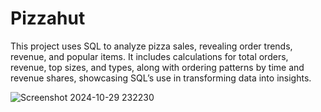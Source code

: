 # Pizzahut
This project uses SQL to analyze pizza sales, revealing order trends, revenue, and popular items. It includes calculations for total orders, revenue, top sizes, and types, along with ordering patterns by time and revenue shares, showcasing SQL’s use in transforming data into insights.


![Screenshot 2024-10-29 232230](https://github.com/user-attachments/assets/31327b59-cdbc-4d07-b8dd-a8f26738527e)
